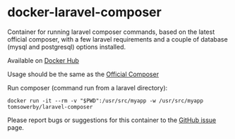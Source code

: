 # docker-laravel-composer
Container for running laravel composer commands, based on the latest official composer, with a few laravel requirements and a couple of database (mysql and postgresql) options installed.

Available on [Docker Hub](https://hub.docker.com/r/tomsowerby/laravel-composer/)

Usage should be the same as the [Official Composer](https://hub.docker.com/r/composer/composer/)

Run composer (command run from a laravel directory):

	docker run -it --rm -v "$PWD":/usr/src/myapp -w /usr/src/myapp tomsowerby/laravel-composer


Please report bugs or suggestions for this container to the [GitHub issue](https://github.com/tomsowerby/docker-laravel-composer/issues) page.